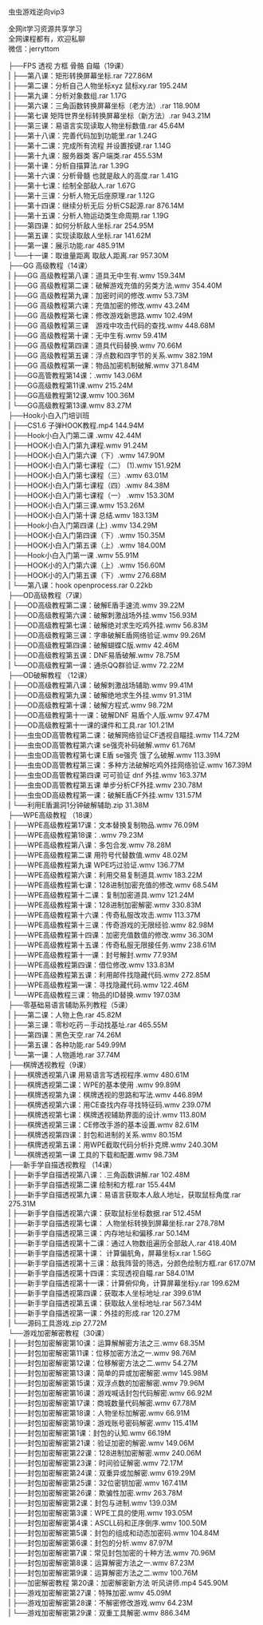 虫虫游戏逆向vip3

全网it学习资源共享学习<br>全网课程都有，欢迎私聊<br>微信：jerryttom<br>

├──FPS 透视 方框 骨骼 自瞄（19课）<br> | ├──第八课：矩形转换屏幕坐标.rar 727.86M<br> | ├──第二课：分析自己人物坐标xyz 鼠标xy.rar 195.24M<br> | ├──第九课：分析对象数组.rar 1.17G<br> | ├──第六课：三角函数转换屏幕坐标（老方法）.rar 118.90M<br> | ├──第七课 矩阵世界坐标转换屏幕坐标（新方法）.rar 943.21M<br> | ├──第三课：易语言实现读取人物坐标数值.rar 45.64M<br> | ├──第十八课：完善代码加到功能里.rar 1.24G<br> | ├──第十二课：完成所有流程 并设置按键.rar 1.14G<br> | ├──第十九课：服务器类 客户端类.rar 455.53M<br> | ├──第十课：分析自描算法.rar 1.39G<br> | ├──第十六课：分析骨髓 也就是敌人的高度.rar 1.41G<br> | ├──第十七课：绘制全部敌人.rar 1.67G<br> | ├──第十三课：分析人物无后座原理.rar 1.12G<br> | ├──第十四课：继续分析无后 分析CS起源.rar 876.14M<br> | ├──第十五课：分析人物运动类生命周期.rar 1.19G<br> | ├──第四课：如何分析敌人坐标.rar 254.95M<br> | ├──第五课：实现读取敌人坐标.rar 141.62M<br> | ├──第一课：展示功能.rar 485.91M<br> | └──十一课：取谁量距离 取敌人距离.rar 957.30M<br> ├──GG 高级教程（14课）<br> | ├──GG 高级教程第八课：道具无中生有.wmv 159.34M<br> | ├──GG 高级教程第二课：破解游戏充值的另类方法.wmv 354.40M<br> | ├──GG 高级教程第九课：加密时间的修改.wmv 53.73M<br> | ├──GG 高级教程第六课：充值加密的修改.wmv 43.24M<br> | ├──GG 高级教程第七课：修改游戏新思路.wmv 102.49M<br> | ├──GG 高级教程第三课　游戏中攻击代码的查找.wmv 448.68M<br> | ├──GG 高级教程第十课：无中生有.wmv 59.41M<br> | ├──GG 高级教程第四课：道具代码替换.wmv 70.66M<br> | ├──GG 高级教程第五课：浮点数和四字节的关系.wmv 382.19M<br> | ├──GG 高级教程第一课：物品加密机制破解.wmv 371.84M<br> | ├──GG高管教程第14课：.wmv 143.06M<br> | ├──GG高级教程第11课.wmv 215.24M<br> | ├──GG高级教程第12课.wmv 100.36M<br> | └──GG高级教程第13课.wmv 83.27M<br> ├──Hook小白入门培训班<br> | ├──CS1.6 子弹HOOK教程.mp4 144.94M<br> | ├──Hook小白入门第二课 .wmv 42.44M<br> | ├──HOOK小白入门第九课程.wmv 91.24M<br> | ├──HOOK小白入门第六课（下）.wmv 147.90M<br> | ├──HOOK小白入门第七课程（二） (1).wmv 151.92M<br> | ├──HOOK小白入门第七课程（三）.wmv 63.01M<br> | ├──HOOK小白入门第七课程（四）.wmv 84.38M<br> | ├──HOOK小白入门第七课程（一） .wmv 153.30M<br> | ├──HOOK小白入门第三课.wmv 153.26M<br> | ├──HOOK小白入门第十课 总结.wmv 183.13M<br> | ├──Hook小白入门第四课 (上) .wmv 134.29M<br> | ├──HOOK小白入门第四课（下）.wmv 150.35M<br> | ├──HOOK小白入门第五课（上）.wmv 184.00M<br> | ├──Hook小白入门第一课 .wmv 55.91M<br> | ├──HOOK小的入门第六课（上）.wmv 156.60M<br> | ├──HOOK小的入门第五课（下）.wmv 276.68M<br> | └──第八课：hook openprocess.rar 0.22kb<br> ├──OD高级教程（7课）<br> | ├──OD高级教程第二课：破解E盾手速流.wmv 39.22M<br> | ├──OD高级教程第六课：破解刺激战场外挂.wmv 156.93M<br> | ├──OD高级教程第七课：破解绝对求生吃鸡外挂.wmv 56.83M<br> | ├──OD高级教程第三课：字串破解E盾网络验证.wmv 99.26M<br> | ├──OD高级教程第四课：破解蝴蝶C版.wmv 42.46M<br> | ├──OD高级教程第五课：DNF易盾破解.wmv 78.75M<br> | └──OD高级教程第一课：通杀QQ群验证.wmv 72.22M<br> ├──OD破解教程 （12课）<br> | ├──OD高级教程第八课：破解刺激战场辅助.wmv 99.41M<br> | ├──OD高级教程第九课：破解绝地求生外挂.wmv 91.31M<br> | ├──OD高级教程第十课：破解方程式.wmv 98.72M<br> | ├──OD高级教程第十一课：破解DNF 易盾个人版.wmv 97.47M<br> | ├──OD高级教程第十一课的课件和工具.rar 101.21M<br> | ├──虫虫OD高管教程第二课：破解网络验证CF透视自瞄挂.wmv 114.72M<br> | ├──虫虫OD高管教程第六课 se强壳补码破解.wmv 61.76M<br> | ├──虫虫OD高管教程第七课 E盾 se强壳 饿了么破解.wmv 113.39M<br> | ├──虫虫OD高管教程第三课：多种方法破解吃鸡外挂网络验证.wmv 167.39M<br> | ├──虫虫OD高管教程第四课 可可验证 dnf 外挂.wmv 163.37M<br> | ├──虫虫OD高管教程第五课 单步分析CF外挂.wmv 230.78M<br> | ├──虫虫OD高级教程第一课：破解E盾CF外挂.wmv 131.57M<br> | └──利用E盾漏洞1分钟破解辅助.zip 31.38M<br> ├──WPE高级教程 （18课）<br> | ├──WPE高级教程第17课：文本替换复制物品.wmv 76.09M<br> | ├──WPE高级教程第18课：.wmv 79.23M<br> | ├──WPE高级教程第八课：多包合发.wmv 78.28M<br> | ├──WPE高级教程第二课 用符号代替数值.wmv 48.02M<br> | ├──WPE高级教程第九课 WPE巧过验证.wmv 136.77M<br> | ├──WPE高级教程第六课：利用交易复制道具.wmv 183.22M<br> | ├──WPE高级教程第七课：128进制加密充值的修改.wmv 68.54M<br> | ├──WPE高级教程第十二课：复制加密道具.wmv 121.24M<br> | ├──WPE高级教程第十课：128进制加密解密.wmv 330.83M<br> | ├──WPE高级教程第十六课：传奇私服改攻击.wmv 113.37M<br> | ├──WPE高级教程第十三课：传奇游戏的无限经验.wmv 82.98M<br> | ├──WPE高级教程第十四课：加密充值数值的修改.wmv 36.30M<br> | ├──WPE高级教程第十五课：传奇私服无限接任务.wmv 238.61M<br> | ├──WPE高级教程第十一课：封号解封.wmv 77.93M<br> | ├──WPE高级教程第四课：借位修改.wmv 133.83M<br> | ├──WPE高级教程第五课：利用邮件找隐藏代码.wmv 272.85M<br> | ├──WPE高级教程第一课：寻找隐藏代码.wmv 122.46M<br> | └──WPE高级教程三课：物品的ID替换.wmv 197.03M<br> ├──零基础易语言辅助系列教程（5课）<br> | ├──第二课：人物上色.rar 45.82M<br> | ├──第三课：零秒吃药－手动找基址.rar 465.55M<br> | ├──第四课：黑色天空.rar 74.26M<br> | ├──第五课：各种功能.rar 549.99M<br> | └──第一课：人物遁地.rar 37.74M<br> ├──棋牌透视教程（9课）<br> | ├──棋牌透视第八课 用易语言写透视程序.wmv 480.61M<br> | ├──棋牌透视第二课：WPE的基本使用 .wmv 99.89M<br> | ├──棋牌透视第九课：棋牌透视的思路和写法.wmv 446.89M<br> | ├──棋牌透视第六课：用CE查找内存寻找特征码.wmv 239.07M<br> | ├──棋牌透视第七课：棋牌透视辅助界面的设计.wmv 113.80M<br> | ├──棋牌透视第三课：CE修改手游的基本设置.wmv 82.61M<br> | ├──棋牌透视第四课：封包和进制的关系.wmv 80.15M<br> | ├──棋牌透视第五课：用WPE截取代码分析扑克牌.wmv 240.30M<br> | └──棋牌透视第一课 工具的下载和配置.wmv 98.73M<br> ├──新手学自描透视教程 （14课）<br> | ├──新手学自描透视第八课：.三角函数讲解.rar 102.48M<br> | ├──新手学自描透视第二课 绘制和方框.rar 155.44M<br> | ├──新手学自描透视第九课：易语言获取本人敌人地址，获取鼠标角度.rar 275.31M<br> | ├──新手学自描透视第六课：获取鼠标坐标数据.rar 512.45M<br> | ├──新手学自描透视第七课： 人物坐标转换到屏幕坐标.rar 278.78M<br> | ├──新手学自描透视第三课：内存地址和偏移.rar 50.14M<br> | ├──新手学自描透视第十二课：通过人物数组遍历全部敌人.rar 418.40M<br> | ├──新手学自描透视第十课： 计算偏航角，屏幕坐标x.rar 1.56G<br> | ├──新手学自描透视第十三课：敌我阵营的筛选，分颜色绘制方框.rar 617.07M<br> | ├──新手学自描透视第十四课：实现透视自瞄.rar 584.01M<br> | ├──新手学自描透视第十一课：计算俯仰角，计算屏幕坐标y.rar 199.62M<br> | ├──新手学自描透视第四课：获取本人坐标地址.rar 399.61M<br> | ├──新手学自描透视第五课：获取敌人坐标地址.rar 567.34M<br> | ├──新手学自描透视第一课：外挂的形成.rar 120.27M<br> | └──源码工具游戏.zip 27.72M<br> └──游戏加密解密教程（30课）<br> | ├──封包加密解密第10课：运算解解密方法之三.wmv 68.35M<br> | ├──封包加密解密第11课：位移加密方法之一.wmv 98.76M<br> | ├──封包加密解密第12课：位移解密方法之二.wmv 54.27M<br> | ├──封包加密解密第13课：简单的异或加密解密.wmv 145.98M<br> | ├──封包加密解密第15课：双浮点数的加密解密.wmv 79.96M<br> | ├──封包加密解密第16课：游戏喊话封包代码解密.wmv 66.92M<br> | ├──封包加密解密第17课：商城数量代码解密.wmv 67.78M<br> | ├──封包加密解密第18课：人物坐标加解密.wmv 66.91M<br> | ├──封包加密解密第19课：游戏账号密码解密.wmv 115.41M<br> | ├──封包加密解密第1课：封包的认知.wmv 66.19M<br> | ├──封包加密解密第21课：验证加密的解密.wmv 149.06M<br> | ├──封包加密解密第22课：128进制加密解密.wmv 240.06M<br> | ├──封包加密解密第23课：时间验证解密.wmv 72.17M<br> | ├──封包加密解密第24课：双重异或加解密.wmv 619.29M<br> | ├──封包加密解密第25课：32位密钥加密.wmv 167.41M<br> | ├──封包加密解密第26课：欺骗性加密.wmv 263.78M<br> | ├──封包加密解密第2课：封包与进制.wmv 139.03M<br> | ├──封包加密解密第3课：WPE工具的使用.wmv 193.05M<br> | ├──封包加密解密第4课：ASCLL码和正序倒序.wmv 100.50M<br> | ├──封包加密解密第5课：封包的组成和动态加密码.wmv 104.84M<br> | ├──封包加密解密第6课：封包的分析.wmv 87.97M<br> | ├──封包加密解密第7课：常见封包加密的十种方法.wmv 70.96M<br> | ├──封包加密解密第8课：运算解密方法之一.wmv 87.23M<br> | ├──封包加密解密第9课：运算解密方法之二.wmv 100.76M<br> | ├──加密解密教程 第20课：加密解密新方法 听风讲师.mp4 545.90M<br> | ├──游戏加密解密第27课：特殊加密.wmv 45.09M<br> | ├──游戏加密解密第28课：不解密修改游戏.wmv 64.23M<br> | └──游戏加密解密第29课：双重工具解密.wmv 886.34M